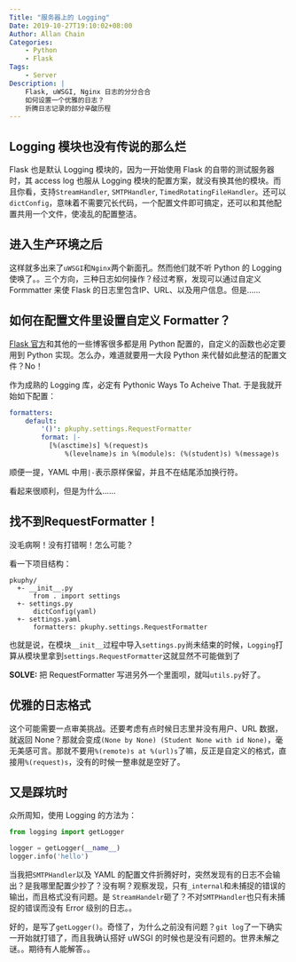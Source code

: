 ```yaml
---
Title: "服务器上的 Logging"
Date: 2019-10-27T19:10:02+08:00
Author: Allan Chain
Categories:
    - Python
    - Flask
Tags: 
    - Server
Description: |
    Flask, uWSGI, Nginx 日志的分分合合
    如何设置一个优雅的日志？
    折腾日志记录的部分辛酸历程
---
```


## Logging 模块也没有传说的那么烂

Flask 也是默认 Logging 模块的，因为一开始使用 Flask 的自带的测试服务器时，其 access log 也服从 Logging 模块的配置方案，就没有换其他的模块。而且你看，支持`StreamHandler`, `SMTPHandler`, `TimedRotatingFileHandler`。还可以`dictConfig`，意味着不需要冗长代码，一个配置文件即可搞定，还可以和其他配置共用一个文件，使凌乱的配置整洁。

## 进入生产环境之后

这样就多出来了`uWSGI`和`Nginx`两个新面孔。然而他们就不听 Python 的 Logging 使唤了。。三个方向，三种日志如何操作？经过考察，发现可以通过自定义 Formmatter 来使 Flask 的日志里包含IP、URL、以及用户信息。但是……

## 如何在配置文件里设置自定义 Formatter？

[Flask 官方](https://flask.palletsprojects.com/en/1.1.x/logging/#injecting-request-information)和其他的一些博客很多都是用 Python 配置的，自定义的函数也必定要用到 Python 实现。怎么办，难道就要用一大段 Python 来代替如此整洁的配置文件？No！

作为成熟的 Logging 库，必定有 Pythonic Ways To Acheive That. 于是我就开始如下配置：

```yaml
formatters:
    default:
        '()': pkuphy.settings.RequestFormatter
        format: |-
          [%(asctime)s] %(request)s
              %(levelname)s in %(module)s: (%(student)s) %(message)s
```

顺便一提，YAML 中用`|-`表示原样保留，并且不在结尾添加换行符。

看起来很顺利，但是为什么……

## 找不到RequestFormatter！

没毛病啊！没有打错啊！怎么可能？

看一下项目结构：

```
pkuphy/
  +- __init__.py
      from . import settings
  +- settings.py
      dictConfig(yaml)
  +- settings.yaml
      formatters: pkuphy.settings.RequestFormatter
```

也就是说，在模块`__init__`过程中导入`settings.py`尚未结束的时候，`Logging`打算从模块里拿到`settings.RequestFormatter`这就显然不可能做到了

**SOLVE:** 把 RequestFormatter 写进另外一个里面呗，就叫`utils.py`好了。

## 优雅的日志格式

这个可能需要一点审美挑战。还要考虑有点时候日志里并没有用户、URL 数据，就返回 None？那就会变成`(None by None) (Student None with id None)`，毫无美感可言。那就不要用`%(remote)s at %(url)s`了嘛，反正是自定义的格式，直接用`%(request)s`，没有的时候一整串就是空好了。

## 又是踩坑时

众所周知，使用 Logging 的方法为：

```python
from logging import getLogger

logger = getLogger(__name__)
logger.info('hello')
```

当我把`SMTPHandler`以及 YAML 的配置文件折腾好时，突然发现有的日志不会输出？是我哪里配置少抄了？没有啊？观察发现，只有`_internal`和未捕捉的错误的输出，而且格式没有问题。是 `StreamHandelr`砸了？不对`SMTPHandler`也只有未捕捉的错误而没有 Error 级别的日志。。

好的，是写了`getLogger()`。奇怪了，为什么之前没有问题？`git log`了一下确实一开始就打错了，而且我确认搭好 uWSGI 的时候也是没有问题的。世界未解之谜。。期待有人能解答。。